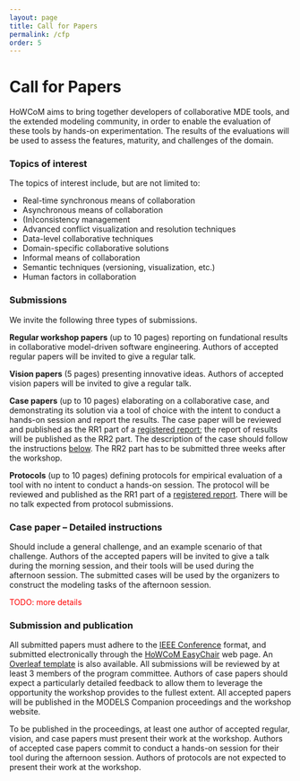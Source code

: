 ```yaml
---
layout: page
title: Call for Papers
permalink: /cfp
order: 5
---
```


# Call for Papers

HoWCoM aims to bring together developers of collaborative MDE tools, and the extended modeling community, in order to enable the evaluation of these tools by hands-on experimentation. The results of the evaluations will be used to assess the features, maturity, and challenges of the domain.

### **Topics of interest**

The topics of interest include, but are not limited to:
- Real-time synchronous means of collaboration
- Asynchronous means of collaboration
- (In)consistency management
- Advanced conflict visualization and resolution techniques
- Data-level collaborative techniques
- Domain-specific collaborative solutions
- Informal means of collaboration
- Semantic techniques (versioning, visualization, etc.)
- Human factors in collaboration


### **Submissions**

We invite the following three types of submissions.

**Regular workshop papers** (up to 10 pages) reporting on fundational results in collaborative model-driven software engineering. Authors of accepted regular papers will be invited to give a regular talk.

**Vision papers** (5 pages) presenting innovative ideas. Authors of accepted vision papers will be invited to give a regular talk.

**Case papers** (up to 10 pages) elaborating on a collaborative case, and demonstrating its solution via a tool of choice with the intent to conduct a hands-on session and report the results. The case paper will be reviewed and published as the RR1 part of a [registered report](https://github.com/acmsigsoft/EmpiricalStandards/blob/master/Supplements/RegisteredReports.md); the report of results will be published as the RR2 part. The description of the case should follow the instructions [below](#case-paper--detailed-instructions). The RR2 part has to be submitted three weeks after the workshop. 

**Protocols** (up to 10 pages) defining protocols for empirical evaluation of a tool with no intent to conduct a hands-on session. The protocol will be reviewed and published as the RR1 part of a [registered report](https://github.com/acmsigsoft/EmpiricalStandards/blob/master/Supplements/RegisteredReports.md). There will be no talk expected from protocol submissions.



### **Case paper &ndash; Detailed instructions**

Should include a general challenge, and an example scenario of that challenge. Authors of the accepted papers will be invited to give a talk during the morning session, and their tools will be used during the afternoon session. The submitted cases will be used by the organizers to construct the modeling tasks of the afternoon session.

<span style="color:red;">TODO: more details</span>


### **Submission and publication**

All submitted papers must adhere to the [IEEE Conference](https://www.ieee.org/conferences/publishing/templates.html) format, and submitted electronically through the [HoWCoM EasyChair](https://easychair.org/my/conference?conf=howcom2023) web page.
An [Overleaf template](https://www.overleaf.com/latex/templates/ieee-conference-template/grfzhhncsfqn) is also available.
All submissions will be reviewed by at least 3 members of the program committee. Authors of case papers should expect a particularly detailed feedback to allow them to leverage the opportunity the workshop provides to the fullest extent.
All accepted papers will be published in the MODELS Companion proceedings and the workshop website.

To be published in the proceedings, at least one author of accepted regular, vision, and case papers must present their work at the workshop. Authors of accepted case papers commit to conduct a hands-on session for their tool during the afternoon session. Authors of protocols are not expected to present their work at the workshop.
